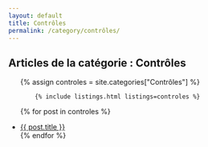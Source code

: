 ```yaml
---
layout: default
title: Contrôles
permalink: /category/contrôles/
---
```


<h2>Articles de la catégorie : Contrôles</h2>

<ul>
  {% assign controles = site.categories["Contrôles"] %}

		{% include listings.html listings=controles %}

  
  {% for post in controles %}
    <li>
      <a href="{{ site.baseurl }}{{ post.url }}">{{ post.title }}</a>
    </li>
  {% endfor %}
</ul>
